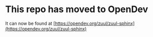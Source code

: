 # This repo has moved to OpenDev

It can now be found at [https://opendev.org/zuul/zuul-sphinx](https://opendev.org/zuul/zuul-sphinx)
